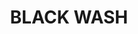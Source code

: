 ---
layout: product
title: "BLACK WASH"
price: "500" 
desc: "Emajl Voš"
img_path: "/assets/img/A.MIG-1011.jpg"
brand: "AMMO"
available: true
special_offer: false
new: false
soon: false
cat: "060000"
subcat: "060100"
subsubcat: "00"
sifra: "A.MIG-1011"
popular: false
---